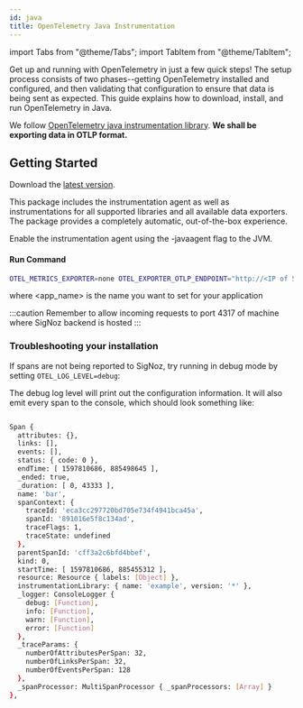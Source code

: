 ```yaml
---
id: java
title: OpenTelemetry Java Instrumentation
---
```


import Tabs from "@theme/Tabs";
import TabItem from "@theme/TabItem";

Get up and running with OpenTelemetry in just a few quick steps! The setup process consists of two phases--getting OpenTelemetry installed and configured, and then validating that configuration to ensure that data is being sent as expected. This guide explains how to download, install, and run OpenTelemetry in Java.

We follow [OpenTelemetry java instrumentation library](https://github.com/open-telemetry/opentelemetry-java-instrumentation). **We shall be exporting data in OTLP format.**

## Getting Started

Download the [latest version](https://github.com/open-telemetry/opentelemetry-java-instrumentation/releases/latest/download/opentelemetry-javaagent-all.jar).

This package includes the instrumentation agent as well as instrumentations for all supported libraries and all available data exporters. The package provides a completely automatic, out-of-the-box experience.

Enable the instrumentation agent using the -javaagent flag to the JVM.

#### Run Command

<!-- <Tabs
  defaultValue="self-hosted"
  groupId="hosting-options"
  values={[
    { label: "Self Hosted", value: "self-hosted" },
    { label: "Cloud", value: "cloud" },
  ]}
>
  <TabItem value="self-hosted"> -->

```bash
OTEL_METRICS_EXPORTER=none OTEL_EXPORTER_OTLP_ENDPOINT="http://<IP of SigNoz Backend>:4317" OTEL_RESOURCE_ATTRIBUTES=service.name=<app_name> java -javaagent:/path/to/opentelemetry-javaagent-all.jar -jar  <myapp>.jar
```

where <app_name> is the name you want to set for your application

:::caution
Remember to allow incoming requests to port 4317 of machine where SigNoz backend is hosted
:::

<!-- </TabItem>
  <TabItem value="cloud">

```bash
OTEL_EXPORTER_OTLP_ENDPOINT="ingest.signoz.io:443" OTEL_RESOURCE_ATTRIBUTES=service.name=<app_name> OTEL_EXPORTER_OTLP_HEADERS="signoz-access-token=<access_token>" java -javaagent:/path/to/opentelemetry-javaagent-all.jar -jar  <myapp>.jar
```

_<app_name>_ is the name you want to set for your application

_<access_token>_ can be found in your settings page as shown in below image

![access_token_settings_page](../../static/img/access_token_settings_page.png)
</TabItem>

</Tabs> -->

### Troubleshooting your installation

If spans are not being reported to SigNoz, try running in debug mode by setting `OTEL_LOG_LEVEL=debug`:

The debug log level will print out the configuration information. It will also emit every span to the console, which should look something like:

```bash

Span {
  attributes: {},
  links: [],
  events: [],
  status: { code: 0 },
  endTime: [ 1597810686, 885498645 ],
  _ended: true,
  _duration: [ 0, 43333 ],
  name: 'bar',
  spanContext: {
    traceId: 'eca3cc297720bd705e734f4941bca45a',
    spanId: '891016e5f8c134ad',
    traceFlags: 1,
    traceState: undefined
  },
  parentSpanId: 'cff3a2c6bfd4bbef',
  kind: 0,
  startTime: [ 1597810686, 885455312 ],
  resource: Resource { labels: [Object] },
  instrumentationLibrary: { name: 'example', version: '*' },
  _logger: ConsoleLogger {
    debug: [Function],
    info: [Function],
    warn: [Function],
    error: [Function]
  },
  _traceParams: {
    numberOfAttributesPerSpan: 32,
    numberOfLinksPerSpan: 32,
    numberOfEventsPerSpan: 128
  },
  _spanProcessor: MultiSpanProcessor { _spanProcessors: [Array] }
},
```
